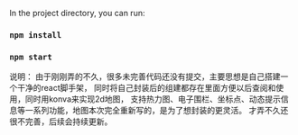 In the project directory, you can run:
### `npm install`

### `npm start`

说明：
    由于刚刚弄的不久，很多未完善代码还没有提交，主要思想是自己搭建一个干净的react脚手架，
    同时将自己封装后的组建都存在里面方便以后查阅和使用，同时用konva来实现2d地图，
    支持热力图、电子围栏、坐标点、动态提示信息等一系列功能，地图本次完全重新写的，是为了想封装的更灵活。
    才弄不久还很不完善，后续会持续更新。